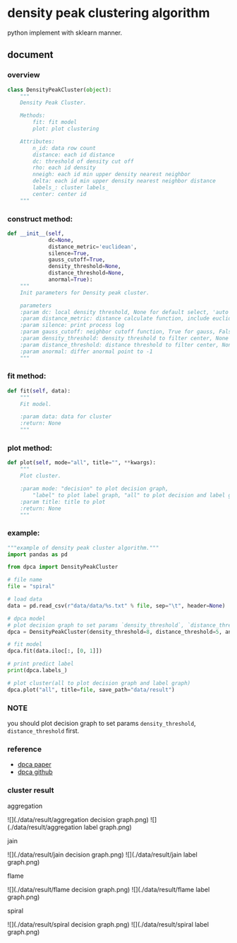 # density peak clustering algorithm

python implement with sklearn manner.

## document

### overview

``` python
class DensityPeakCluster(object):
    """
    Density Peak Cluster.

    Methods:
        fit: fit model
        plot: plot clustering

    Attributes:
        n_id: data row count
        distance: each id distance
        dc: threshold of density cut off
        rho: each id density
        nneigh: each id min upper density nearest neighbor
        delta: each id min upper density nearest neighbor distance
        labels_: cluster labels_
        center: center id
    """
```

### construct method:

``` python
def __init__(self,
             dc=None,
             distance_metric='euclidean',
             silence=True,
             gauss_cutoff=True,
             density_threshold=None,
             distance_threshold=None,
             anormal=True):
    """
    Init parameters for Density peak cluster.

    parameters
    :param dc: local density threshold, None for default select, 'auto' for auto select
    :param distance_metric: distance calculate function, include euclidean, cosine, pearson
    :param silence: print process log
    :param gauss_cutoff: neighbor cutoff function, True for gauss, False for hard cutoff
    :param density_threshold: density threshold to filter center, None for auto
    :param distance_threshold: distance threshold to filter center, None for auto
    :param anormal: differ anormal point to -1
    """
```

### fit method:

``` python
def fit(self, data):
    """
    Fit model.

    :param data: data for cluster
    :return: None
    """
```

### plot method:

``` python
def plot(self, mode="all", title="", **kwargs):
    """
    Plot cluster.

    :param mode: "decision" to plot decision graph,
        "label" to plot label graph, "all" to plot decision and label graph.
    :param title: title to plot
    :return: None
    """
```

### example:

``` python
"""example of density peak cluster algorithm."""
import pandas as pd

from dpca import DensityPeakCluster

# file name
file = "spiral"

# load data
data = pd.read_csv(r"data/data/%s.txt" % file, sep="\t", header=None)

# dpca model
# plot decision graph to set params `density_threshold`, `distance_threshold`.
dpca = DensityPeakCluster(density_threshold=8, distance_threshold=5, anormal=False)

# fit model
dpca.fit(data.iloc[:, [0, 1]])

# print predict label
print(dpca.labels_)

# plot cluster(all to plot decision graph and label graph)
dpca.plot("all", title=file, save_path="data/result")
```

### NOTE

you should plot decision graph to set params `density_threshold`, `distance_threshold` first.

### reference

- [dpca paper](http://science.sciencemag.org/content/344/6191/1492.full)
- [dpca github](https://github.com/colinwke/DensityPeakCluster)

### cluster result

aggregation

![](./data/result/aggregation decision graph.png)
![](./data/result/aggregation label graph.png)

jain

![](./data/result/jain decision graph.png)
![](./data/result/jain label graph.png)

flame

![](./data/result/flame decision graph.png)
![](./data/result/flame label graph.png)

spiral

![](./data/result/spiral decision graph.png)
![](./data/result/spiral label graph.png)